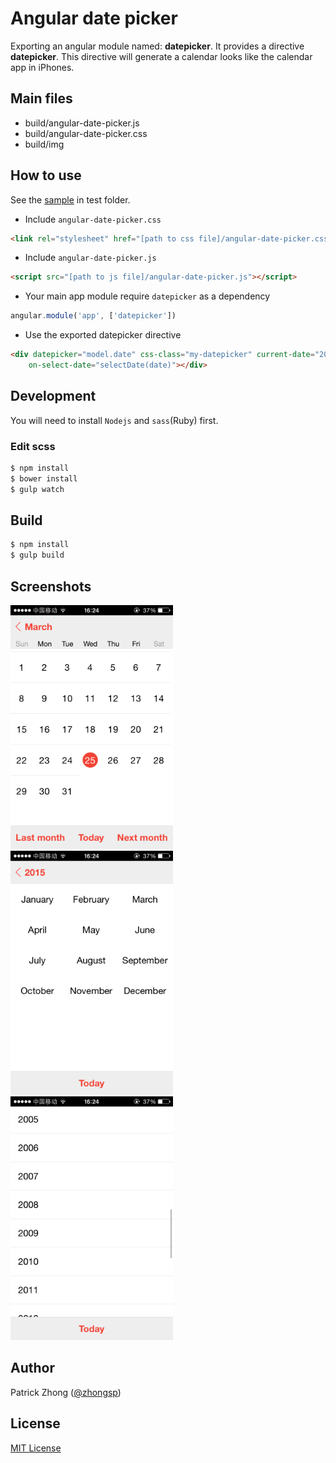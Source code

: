 # Angular date picker

Exporting an angular module named: **datepicker**. It provides a directive **datepicker**. This directive will generate a calendar looks like the calendar app in iPhones.

## Main files

* build/angular-date-picker.js
* build/angular-date-picker.css
* build/img

## How to use

See the [sample](./test/index.html) in test folder.

* Include `angular-date-picker.css`
```html
<link rel="stylesheet" href="[path to css file]/angular-date-picker.css">
```
* Include `angular-date-picker.js`
```html
<script src="[path to js file]/angular-date-picker.js"></script>
```
* Your main app module require `datepicker` as a dependency
```js
angular.module('app', ['datepicker'])
```
* Use the exported datepicker directive
```html
<div datepicker="model.date" css-class="my-datepicker" current-date="2015-03-23T12:08:44.209Z"
    on-select-date="selectDate(date)"></div>
```

## Development

You will need to install `Nodejs` and `sass`(Ruby) first.

### Edit scss

```sh
$ npm install
$ bower install
$ gulp watch
```

## Build

```sh
$ npm install
$ gulp build
```

## Screenshots

<img src="./doc/screenshot/screenshot_1.PNG" alt="Days view" width="260"> <img src="./doc/screenshot/screenshot_2.PNG" alt="Months view" width="260"> <img src="./doc/screenshot/screenshot_3.PNG" alt="Years view" width="260">

## Author
Patrick Zhong ([@zhongsp](https://twitter.com/zhongsp))

## License
[MIT License](http://www.opensource.org/licenses/mit-license.php)
